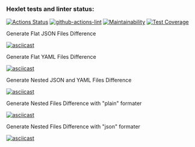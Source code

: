 ### Hexlet tests and linter status:

[![Actions Status](https://github.com/sonyaozzy/frontend-project-lvl2/workflows/hexlet-check/badge.svg)](https://github.com/sonyaozzy/frontend-project-lvl2/actions)
[![github-actions-lint](https://github.com/sonyaozzy/frontend-project-lvl2/actions/workflows/nodejs.yml/badge.svg)](https://github.com/sonyaozzy/frontend-project-lvl2/actions)
[![Maintainability](https://api.codeclimate.com/v1/badges/5b858da388318cdba8bf/maintainability)](https://codeclimate.com/github/sonyaozzy/frontend-project-lvl2/maintainability)
[![Test Coverage](https://api.codeclimate.com/v1/badges/5b858da388318cdba8bf/test_coverage)](https://codeclimate.com/github/sonyaozzy/frontend-project-lvl2/test_coverage)

Generate Flat JSON Files Difference

[![asciicast](https://asciinema.org/a/A9enCQnOzNqjwjRnlbwZ7Y3Qq.svg)](https://asciinema.org/a/A9enCQnOzNqjwjRnlbwZ7Y3Qq)

Generate Flat YAML Files Difference

[![asciicast](https://asciinema.org/a/BKLSgvzy0feaFFczf6PNYR3Mv.svg)](https://asciinema.org/a/BKLSgvzy0feaFFczf6PNYR3Mv)

Generate Nested JSON and YAML Files Difference

[![asciicast](https://asciinema.org/a/xyc9huPderZRAjjMiG6jkVwoJ.svg)](https://asciinema.org/a/xyc9huPderZRAjjMiG6jkVwoJ)

Generate Nested Files Difference with "plain" formater

[![asciicast](https://asciinema.org/a/OgYNiV8tUI4uF8eqCuFrs6gBq.svg)](https://asciinema.org/a/OgYNiV8tUI4uF8eqCuFrs6gBq)

Generate Nested Files Difference with "json" formater

[![asciicast](https://asciinema.org/a/4EUTn80PbMOrg7FrVfW2BanNX.svg)](https://asciinema.org/a/4EUTn80PbMOrg7FrVfW2BanNX)
